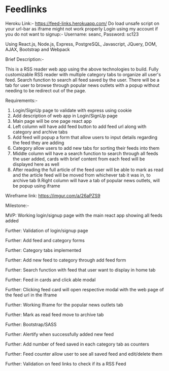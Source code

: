 # Feedlinks
Heroku Link:- https://feed-links.herokuapp.com/
Do load unsafe script on your url-bar as iframe might not work properly
Login using my account if you do not want to signup:- Username: seanc, Password: sc123

Using React.js, Node.js, Express, PostgreSQL, Javascript, JQuery, DOM, AJAX, Bootstrap and Webpack

Brief Description:-

This is a RSS reader web app using the above technologies to build. Fully customizable RSS reader with multiple category tabs to organize all user's feed. Search function to search all feed saved by the user. There will be a tab for user to browse through popular news outlets with a popup without needing to be redirect out of the page.

Requirements:-
1. Login/SignUp page to validate with express using cookie
2. Add description of web app in Login/SignUp page
3. Main page will be one page react app
4. Left column will have add feed button to add feed url along with category and archive tabs
5. Add feed will popup a form that allow users to input details regarding the feed they are adding
6. Category allow users to add new tabs for sorting their feeds into them
7. Middle column will have a search function to search through all feeds the user added, cards with brief content from each feed will be displayed here as well
8. After reading the full article of the feed user will be able to mark as read and the article feed will be moved from whichever tab it was in, to archive tab
9.Right column will have a tab of popular news outlets, will be popup using iframe

Wireframe link: https://imgur.com/a/26aPZS9

Milestone:-

MVP: Working login/signup page with the main react app showing all feeds added

Further: Validation of login/signup page

Further: Add feed and category forms

Further: Category tabs implemented

Further: Add new feed to category through add feed form

Further: Search function with feed that user want to display in home tab

Further: Feed in cards and click able modal

Further: Clicking feed card will open respective modal with the web page of the feed url in the Iframe

Further: Working Iframe for the popular news outlets tab

Further: Mark as read feed move to archive tab

Further: Bootstrap/SASS

Further: Alertify when successfully added new feed

Further: Add number of feed saved in each category tab as counters

Further: Feed counter allow user to see all saved feed and edit/delete them

Further: Validation on feed links to check if its a RSS Feed